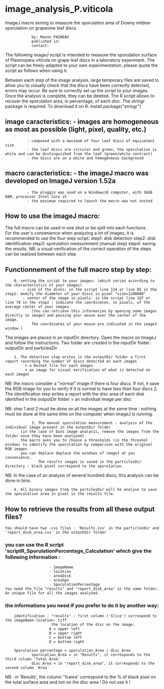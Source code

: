 # image_analysis_P.viticola

ImageJ macro aiming to measure the sporulation area of Downy mildew sporulation on grapevine leaf discs

				by: Manon PAINEAU
				published in: 
				contact: 


The following imageJ script is intended to measure the sporulation surface of Plasmopara viticola on grape leaf discs in a laboratory experiment. 
The script can be freely adapted to your own experimentation, please quote the script as follows when using it: 


Between each step of the image analysis, large temporary files are saved to allow you to visually check that the discs have been correctly detected, errors may occur. Be sure to correctly set up the script to your images. 
Once the analysis is complete, they can be deleted.
The R script allows to recover the sporulation area, in percentage, of each disc. The stringr package is required. To download it on R: install.package("stringr")



##  image caracteristics: - images are homogeneous as most as possible (light, pixel, quality, etc.)
			  - composed with a maximum of four leaf discs of equivalent size
			  - the leaf discs are circular and green, the sporulation is white and can be distinguished from the leaf (green/white contrast)
 			  - the discs are on a white and homogeneous background 

##  macro caracteristics: - the imageJ macro was developed on ImageJ version 1.52a
  		  	  - the pluggin was used on a Windows10 computer, with 16GB RAM, processor Intel Core i5 
			  - the minimum required to lounch the macro was not tested


##  How to use the imageJ macro:

  The full macro can be used in one shot or be split into each functions.	
  For the user's convenience when analyzing a lot of images, it is recommended to use the four-step script: 
  	step1: disk detection
	step2: disk identification
	step3: sporulation measurement (manual step)
	step4: saving the results. 
  NB: a visual verification of the correct operation of the steps can be realized between each step


## Functionnement of the full macro step by step: 

		0. setting the script to your images: (which varies according to the characteristics of your images)
			- size of the disks: in the script line 124 or line 85 in the step1: modify the diameter of your discs in pixel "size=1200000" 
			- center of the image in pixels: in the script line 187 or line 70 in the step2 : indicate the coordinates, in pixels, of the average center of your images. 
				(You can retrieve this information by opening some images directly in imageJ and passing your mouse over the center of the image. 
				The coordinates of your mouse are indicated in the imageJ window.)

  The images are placed in an inputDir directory.
  Open the macro on ImageJ and follow the instructions.
  Two folder are created in the inputDir folder: outputDir and particlesDir

		1. The detection step writes in the outputDir folder a first report recording the number of discs detected on each images 
		  	 + a RoiSet file for each images 
		 	 + an image for visual verification of what is detected on each images
  NB: the macro consider a "normal" image if there is four discs. If not, it save the RGB image for you to verify if it is normal to have less than four discs
		2. The identification step writes a report with the disc area of each disk identified in the outputDir folder
 		  	 + an individual image per disc 

  NB: step 1 and 2 must be done on all the images at the same time : nothing must be done at the same time on the computer when imageJ is running.

                3. The manual sporulation measurement : analysis of the individual image present in the outputDir folder
		   (in the case of bins image analysis, remove the images from the folder once they have been analyzed)
		   the macro asks you to choose a thresholds (in the threshol window) to identify the sporulation by comparison with the original RGB images
		   you can deplace deplace the windows of imageJ at you convenience.
                   The results images is saved in the particlesDir directory : black pixel correspond to the sporulation
  NB: In the case of an analysis of several hundred discs, this analysis can be done in bins.

		4. All binary images from the partclesDir will be analyse to save the sporulation area in pixel in the results file.



##  How to retrieve the results from all these output files? 
	You should have two .cvs files : 'Results.cvs' in the particlesDir and 'report_disk_area.cvs' in the outputDir folder
	

  ###  you can use the R script 'scriptR_SporulationPercentage_Calculation' which give the following information :
						- ImageName
						- location
						- areaDisk
						- areaSpo
						- SporulationPercentage
	You need the file "results" and "report_disk_area" in the same folder. 
	An unique file for all the images analysed.

  ###  the informations you need if you prefer to do it by another way: 

		identification : "results" : first column ('Slice') correspond to the imageName-location-.tiff
					     the location of the disc on the image:
						A = upper left
						B = upper right
						C = bottom left
						D = bottom right

		Sporulation percentage = sporulation_Area / disc_Area
				sporulation_Area = in "Results", it corresponds to the third column 'Total Area' 
				disc_Area = in "report_disk_area", it corresponds to the second column 'Area'

  NB : in 'Results', the column '%area' correspond to the % of black pixel on the total surface area and not on the disc area ! Do not use it !
